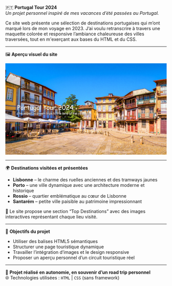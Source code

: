 🇵🇹 **Portugal Tour 2024**  
*Un projet personnel inspiré de mes vacances d’été passées au Portugal.*

Ce site web présente une sélection de destinations portugaises qui m’ont marqué lors de mon voyage en 2023. J’ai voulu retranscrire à travers une maquette colorée et responsive l’ambiance chaleureuse des villes traversées, tout en m'exerçant aux bases du HTML et du CSS.

---

🖼️ **Aperçu visuel du site**

![Page d’accueil du site Portugal Tour](./Portugal2024.png)

---

🌍 **Destinations visitées et présentées**

- **Lisbonne** – le charme des ruelles anciennes et des tramways jaunes  
- **Porto** – une ville dynamique avec une architecture moderne et historique  
- **Rossio** – quartier emblématique au cœur de Lisbonne  
- **Santarém** – petite ville paisible au patrimoine impressionnant  

🧭 Le site propose une section “Top Destinations” avec des images interactives représentant chaque lieu visité.

---

🎯 **Objectifs du projet**

- Utiliser des balises HTML5 sémantiques
- Structurer une page touristique dynamique
- Travailler l’intégration d’images et le design responsive
- Proposer un aperçu personnel d’un circuit touristique réel

---

📌 **Projet réalisé en autonomie, en souvenir d’un road trip personnel**  
🌐 Technologies utilisées : `HTML` | `CSS` (sans framework)

